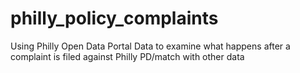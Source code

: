 # philly_policy_complaints
Using Philly Open Data Portal Data to examine what happens after a complaint is filed against Philly PD/match with other data
